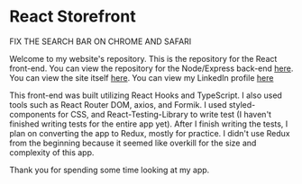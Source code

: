 # React Storefront

FIX THE SEARCH BAR ON CHROME AND SAFARI

Welcome to my website's repository. This is the repository for the React front-end. You can view the repository for the Node/Express back-end [here](https://github.com/jgoodier1/storefront-api). You can view the site itself [here](https://storefront-app.netlify.app). You can view my LinkedIn profile [here](https://www.linkedin.com/in/jacob-goodier-b64a5586/)

This front-end was built utilizing React Hooks and TypeScript. I also used tools such as React Router DOM, axios, and Formik. I used styled-components for CSS, and React-Testing-Library to write test (I haven't finished writing tests for the entire app yet). After I finish writing the tests, I plan on converting the app to Redux, mostly for practice. I didn't use Redux from the beginning because it seemed like overkill for the size and complexity of this app.

Thank you for spending some time looking at my app.
